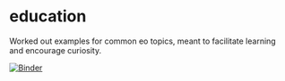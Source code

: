 # education
Worked out examples for common eo topics, meant to facilitate learning and encourage curiosity.

[![Binder](https://mybinder.org/badge_logo.svg)](https://mybinder.org/v2/gh/gobaRules/education/HEAD?urlpath=https%3A%2F%2Fgithub.com%2FgobaRules%2Feducation%2Fblob%2Fmaster%2Fvolcanoes%2FVolcano%2520from%2520Space.ipynb)
